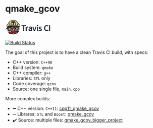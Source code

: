 # qmake_gcov

![Travis CI](TravisCI.png)

[![Build Status](https://travis-ci.org/richelbilderbeek/qmake_gcov.svg?branch=master)](https://travis-ci.org/richelbilderbeek/qmake_gcov)

The goal of this project is to have a clean Travis CI build, with specs:
 * C++ version: `C++98`
 * Build system: `qmake`
 * C++ compiler: `g++`
 * Libraries: `STL` only
 * Code coverage: `gcov`
 * Source: one single file, `main.cpp`

More complex builds:
 * :heavy_minus_sign: C++ version: `C++11`: [cpp11_qmake_gcov](http://www.github.com/richelbilderbeek/cpp11_qmake_gcov)
 * :heavy_minus_sign: Librares: `STL` and `Boost`: [qmake_gcov](http://www.github.com/richelbilderbeek/qmake_boost_gcov)
 * :heavy_check_mark: Source: multiple files: [qmake_gcov_bigger_project](http://www.github.com/richelbilderbeek/cpp11_qmake_gcov_bigger_project)
